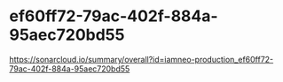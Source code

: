 # ef60ff72-79ac-402f-884a-95aec720bd55
https://sonarcloud.io/summary/overall?id=iamneo-production_ef60ff72-79ac-402f-884a-95aec720bd55
